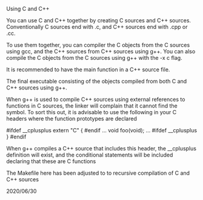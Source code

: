Using C and C++

You can use C and C++ together by creating C sources and C++ sources. Conventionally C sources end with
.c, and C++ sources end with .cpp or .cc.

To use them together, you can compiler the C objects from the C sources using gcc, and the C++ sources from
C++ sources using g++. You can also compile the C objects from the C sources using g++ with the -x c flag.

It is recommended to have the main function in a C++ source file.

The final executable consisting of the objects compiled from both C and C++ sources using g++.

When g++ is used to compile C++ sources using external references to functions in C sources, the linker
will complain that it cannot find the symbol. To sort this out, it is advisable to use the following in your
C headers where the function prototypes are declared

#ifdef __cplusplus
extern "C" {
#endif
...
void foo(void);
...
#ifdef __cplusplus
}
#endif

When g++ compiles a C++ source that includes this header, the __cplusplus definition will exist, and the 
conditional statements will be included declaring that these are C functions

The Makefile here has been adjusted to to recursive compilation of C and C++ sources

2020/06/30 
